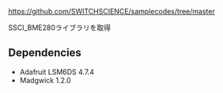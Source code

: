 
https://github.com/SWITCHSCIENCE/samplecodes/tree/master

SSCI_BME280ライブラリを取得

## Dependencies

- Adafruit LSM6DS 4.7.4
- Madgwick 1.2.0